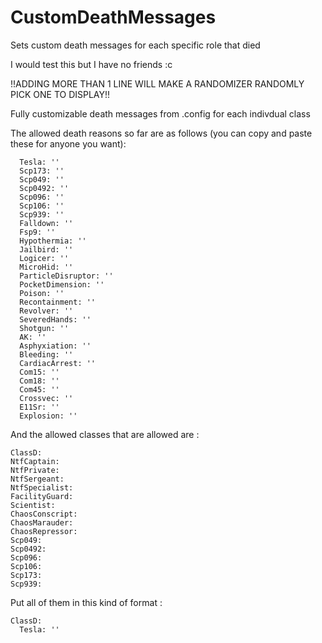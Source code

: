 
# CustomDeathMessages
Sets custom death messages for each specific role that died

I would test this but I have no friends :c

!!ADDING MORE THAN 1 LINE WILL MAKE A RANDOMIZER RANDOMLY PICK ONE TO DISPLAY!!

Fully customizable death messages from .config for each indivdual class

The allowed death reasons so far are as follows (you can copy and paste these for anyone you want): 

      Tesla: ''
      Scp173: ''
      Scp049: ''
      Scp0492: ''
      Scp096: ''
      Scp106: ''
      Scp939: ''
      Falldown: ''
      Fsp9: ''
      Hypothermia: ''
      Jailbird: ''
      Logicer: ''
      MicroHid: ''
      ParticleDisruptor: ''
      PocketDimension: ''
      Poison: ''
      Recontainment: ''
      Revolver: ''
      SeveredHands: ''
      Shotgun: ''
      AK: ''
      Asphyxiation: ''
      Bleeding: ''
      CardiacArrest: ''
      Com15: ''
      Com18: ''
      Com45: ''
      Crossvec: ''
      E11Sr: ''
      Explosion: ''

And the allowed classes that are allowed are : 

    ClassD:
    NtfCaptain: 
    NtfPrivate: 
    NtfSergeant: 
    NtfSpecialist: 
    FacilityGuard: 
    Scientist: 
    ChaosConscript: 
    ChaosMarauder: 
    ChaosRepressor: 
    Scp049: 
    Scp0492: 
    Scp096: 
    Scp106:
    Scp173: 
    Scp939: 


Put all of them in this kind of format : 

    ClassD:
      Tesla: ''

